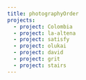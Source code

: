 ```yaml
---
title: photographyOrder
projects:
  - project: Colombia
  - project: la-altena
  - project: satisfy
  - project: olukai
  - project: david
  - project: grit
  - project: stairs
---
```

